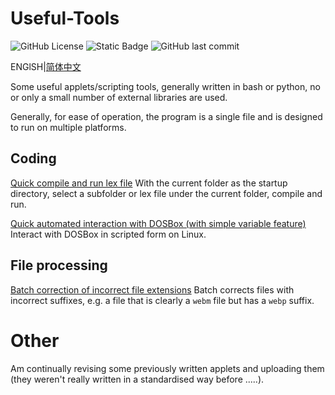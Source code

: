 # Useful-Tools

![GitHub License](https://img.shields.io/github/license/Menghuan1918/Useful-Tools)
![Static Badge](https://img.shields.io/badge/PRs-welcome-pink)
![GitHub last commit](https://img.shields.io/github/last-commit/Menghuan1918/Useful-Tools)


ENGlSH|[简体中文](./README_CN.md)

Some useful applets/scripting tools, generally written in bash or python, no or only a small number of external libraries are used.

Generally, for ease of operation, the program is a single file and is designed to run on multiple platforms.

## Coding

[Quick compile and run lex file](Coding/flex/Run_flex_file.md) With the current folder as the startup directory, select a subfolder or lex file under the current folder, compile and run.

[Quick automated interaction with DOSBox (with simple variable feature)](Coding/dosbox/Run_DOS_box.md) Interact with DOSBox in scripted form on Linux.

## File processing

[Batch correction of incorrect file extensions](Files/Type/Correct_extension.md) Batch corrects files with incorrect suffixes, e.g. a file that is clearly a `webm` file but has a `webp` suffix.

# Other
Am continually revising some previously written applets and uploading them (they weren't really written in a standardised way before .....).
